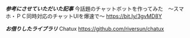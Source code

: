 ***参考にさせていただいた記事***
今話題のチャットボットを作ってみた　～スマホ・ＰＣ同時対応のチャットUIを爆速で～
https://bit.ly/3gvMD8Y

***お借りしたライブラリ***
Chatux
https://github.com/riversun/chatux
